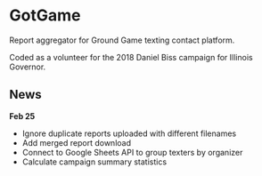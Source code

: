 # GotGame

Report aggregator for Ground Game texting contact platform. 

Coded as a volunteer for the 2018 Daniel Biss campaign for Illinois Governor. 

## News

**Feb 25**

* Ignore duplicate reports uploaded with different filenames
* Add merged report download
* Connect to Google Sheets API to group texters by organizer
* Calculate campaign summary statistics